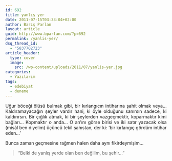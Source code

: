 ```yaml
---
id: 692
title: yanlış yer
date: 2011-07-15T03:33:04+02:00
author: Barış Parlan
layout: article
guid: http://www.bparlan.com/?p=692
permalink: /yanlis-yer/
dsq_thread_id:
  - "5837702723"
article_header:
  type: cover
  image:
    src: /wp-content/uploads/2011/07/yanlis-yer.jpg
categories:
  - Yazılarım
tags:
  - edebiyat
  - deneme
---
```


<p style="text-align: justify;">
  Uğur böceği ölüsü bulmak gibi, bir kırlangıcın intiharına şahit olmak veya&#8230; Kaldıramayacağın şeyler vardır hani, ki öyle olduğunu sanırsın sadece, ki kaldırırsın. Bir çığlık atmak, ki bir şeylerden vazgeçmektir, koparmaktır kimi bağları&#8230; Kopmaktır o anda&#8230; O an&#8217;ını görse birisi ve iki satır yazacak olsa (misâl ben diyelim) üçüncü tekil şahıstan, der ki: &#8216;bir kırlangıç gördüm intihar eden&#8230;&#8217;
</p>

<p style="text-align: justify;">
  Bunca zaman geçmesine rağmen halen daha aynı fikirdeymişim&#8230;
</p>

> <p style="text-align: justify;">
>   &#8220;Belki de yanlış yerde olan ben değilim, bu şehir&#8230;&#8221;
> </p>
> 
> <p style="text-align: justify;">
>   </blockquote> 
>   
>   <p>
>     &nbsp;
>   </p>
>   
>   <div class="ttr_end">
>
>   </div>